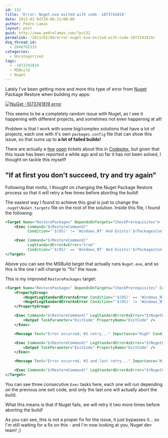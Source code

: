 ```yaml
---
id: 132
title: 'Error: Nuget.exe exited with code -1073741819'
date: 2013-02-04T20:06:21+00:00
author: Pedro Lamas
layout: post
guid: http://www.pedrolamas.com/?p=132
permalink: /2013/02/04/error-nuget-exe-exited-with-code-1073741819/
dsq_thread_id:
  - 2046765333
categories:
  - Uncategorized
tags:
  - -1073741819
  - MSBuild
  - Nuget
---
```

Lately I've been getting more and more this type of error from [Nuget](http://nuget.org) Package Restore when building my apps:

[![NuGet -1073741819 error](http://www.pedrolamas.com/wp-content/uploads/2013/02/NuGet-1073741819-error.png)](http://www.pedrolamas.com/wp-content/uploads/2013/02/NuGet-1073741819-error.png)

This seems to be a completely random issue with Nuget, as I see it happening with different projects, and sometimes not even happening at all!

Problem is that I work with some big/complex solutions that have a lot of projects, each one with it's own `packages.config` file that can show this issue, so that sums up to **a lot of failed builds!**

There are actually a [few](http://nuget.codeplex.com/workitem/2593) [open](http://nuget.codeplex.com/workitem/2064) tickets about this in [Codeplex](http://nuget.codeplex.com/), but given that this issue has been reported a while ago and so far it has not been solved, I thought on tackle this myself!

## "If at first you don't succeed, try and try again"

Following that motto, I thought on changing the Nuget Package Restore process so that it will retry a few times before aborting the build!

The easiest way I found to achieve this goal is just to change the `.nuget\NuGet.targets` file on the root of the solution. Inside this file, I found the following:

```xml
<Target Name="RestorePackages" DependsOnTargets="CheckPrerequisites">
    <Exec Command="$(RestoreCommand)"
          Condition="'$(OS)' != 'Windows_NT' And Exists('$(PackagesConfig)')" />

    <Exec Command="$(RestoreCommand)"
          LogStandardErrorAsError="true"
          Condition="'$(OS)' == 'Windows_NT' And Exists('$(PackagesConfig)')" />
</Target>
```

Above you can see the MSBuild target that actually runs `Nuget.exe`, and so this is the one I will change to "fix" the issue.

This is my improved `RestorePackages` target:

```xml
<Target Name="RestorePackages" DependsOnTargets="CheckPrerequisites" Condition="Exists('$(PackagesConfig)')">
    <PropertyGroup>
        <NugetLogStandardErrorAsError Condition="'$(OS)' == 'Windows_NT'">true</NugetLogStandardErrorAsError>
        <NugetLogStandardErrorAsError Condition="'$(OS)' != 'Windows_NT'">false</NugetLogStandardErrorAsError>
    </PropertyGroup>

    <Exec Command="$(RestoreCommand)" LogStandardErrorAsError="$(NugetLogStandardErrorAsError)" IgnoreExitCode="True">
        <Output TaskParameter="ExitCode" PropertyName="ExitCode" />
    </Exec>

    <Message Text="Error occurred, #1 retry..." Importance="High" Condition=" $(ExitCode) != 0 " />

    <Exec Command="$(RestoreCommand)" LogStandardErrorAsError="$(NugetLogStandardErrorAsError)" IgnoreExitCode="True" Condition=" $(ExitCode) != 0 ">
        <Output TaskParameter="ExitCode" PropertyName="ExitCode" />
    </Exec>

    <Message Text="Error occurred, #2 and last retry..." Importance="High" Condition=" $(ExitCode) != 0 " />

    <Exec Command="$(RestoreCommand)" LogStandardErrorAsError="$(NugetLogStandardErrorAsError)" Condition=" $(ExitCode) != 0 " />
</Target>
```

You can see three consecutive `Exec` tasks here, each one will run depending on the previous one exit code, and only the last one will actually abort the build.

What this means is that if Nuget fails, we will retry it two more times before aborting the build!

As you can see, this is not a proper fix for the issue, it just bypasses it... so I'm still waiting for a fix on this - and I'm now looking at you, Nuget dev team! ;)